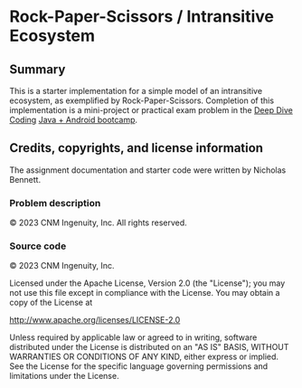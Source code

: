 # Rock-Paper-Scissors / Intransitive Ecosystem

## Summary

This is a starter implementation for a simple model of an intransitive ecosystem, as exemplified by Rock-Paper-Scissors. Completion of this implementation is a mini-project or practical exam problem in the [Deep Dive Coding](https://deepdivecoding.com/) [Java + Android bootcamp](https://deepdivecoding.com/java-android/).

## Credits, copyrights, and license information

The assignment documentation and starter code were written by Nicholas Bennett.

### Problem description

&copy; 2023 CNM Ingenuity, Inc. All rights reserved.

### Source code

&copy; 2023 CNM Ingenuity, Inc.

Licensed under the Apache License, Version 2.0 (the "License"); you may not use this file except in compliance with the License. You may obtain a copy of the License at

<http://www.apache.org/licenses/LICENSE-2.0>

Unless required by applicable law or agreed to in writing, software distributed under the License is distributed on an "AS IS" BASIS, WITHOUT WARRANTIES OR CONDITIONS OF ANY KIND, either express or implied. See the License for the specific language governing permissions and limitations under the License.
